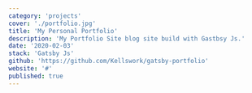 ```yaml
---
category: 'projects'
cover: './portfolio.jpg'
title: 'My Personal Portfolio'
description: 'My Portfolio Site blog site build with Gastbsy Js.'
date: '2020-02-03'
stack: 'Gatsby Js'
github: 'https://github.com/Kellswork/gatsby-portfolio'
website: '#'
published: true
---
```


